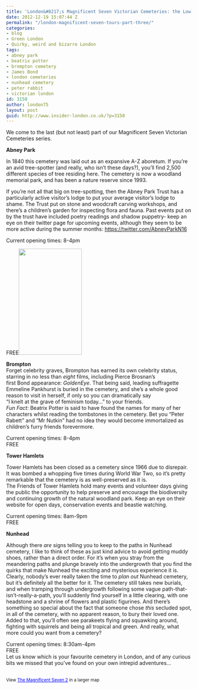 ```yaml
---
title: 'London&#8217;s Magnificent Seven Victorian Cemeteries: the Low-Down Part 2'
date: 2012-12-19 15:07:44 Z
permalink: "/london-magnificent-seven-tours-part-three/"
categories:
- blog
- Green London
- Quirky, weird and bizarre London
tags:
- abney park
- beatrix potter
- brompton cemetery
- James Bond
- london cemeteries
- nunhead cemetery
- peter rabbit
- victorian london
id: 3150
author: london75
layout: post
guid: http://www.insider-london.co.uk/?p=3150
---
```


We come to the last (but not least) part of our Magnificent Seven Victorian Cemeteries series.

**Abney Park**

In 1840 this cemetery was laid out as an expansive A-Z aboretum. If you’re an avid tree-spotter (and really, who isn&#8217;t these days?), you’ll find 2,500 different species of tree residing here. The cemetery is now a woodland memorial park, and has been a nature reserve since 1993.
  
If you’re not all that big on tree-spotting, then the Abney Park Trust has a particularly active visitor’s lodge to put your average visitor’s lodge to shame. The Trust put on stone and woodcraft carving workshops, and there’s a children’s garden for inspecting flora and fauna. Past events put on by the trust have included poetry readings and shadow puppetry- keep an eye on their twitter page for upcoming events, although they seem to be more active during the summer months: <https://twitter.com/AbneyParkN16>

Current opening times: 8-4pm
  
FREE<img class="alignright" src="/wp-content/uploads/2012/11/Peter_Rabbit_article_detail.png" alt="" width="171" height="288" />

<div>
  <strong>Brompton</strong><br /> Forget celebrity graves, Brompton has earned its own celebrity status,<br /> starring in no less than <em>eight </em>films, including Pierce Brosnan’s<br /> first Bond appearance: <em>GoldenEye</em>. That being said, leading suffragette<br /> Emmeline Pankhurst is buried in the cemetery, and she&#8217;s a whole good<br /> reason to visit in herself, if only so you can dramatically say<br /> &#8220;I knelt at the grave of feminism today&#8230;&#8221; to your friends.<em> </em><br /> <em>Fun Fact:</em> Beatrix Potter is said to have found the names for many of her<br /> characters whilst reading the tombstones in the cemetery. Bet you &#8220;Peter Rabett&#8221; and &#8220;Mr Nutkin&#8221; had no idea they would become immortalized as children’s furry friends forevermore.
</div>

<div>
  <p>
    Current opening times: 8-4pm<br /> FREE
  </p>
  
  <p>
    <strong>Tower Hamlets </strong>
  </p>
  
  <p>
    Tower Hamlets<strong> </strong>has been closed as a cemetery since 1966 due to disrepair. It was bombed a whopping five times during World War Two, so it&#8217;s pretty remarkable that the cemetery is as well-preserved as it is.<br /> The Friends of Tower Hamlets hold many events and volunteer days giving the public the opportunity to help preserve and encourage the biodiversity and continuing growth of the natural woodland park. Keep an eye on their website for open days, conservation events and beastie watching.
  </p>
  
  <p>
    Current opening times: 8am-9pm<br /> FREE
  </p>
  
  <p>
    <strong>Nunhead</strong>
  </p>
  
  <p>
    Although there <em>are </em>signs telling you to keep to the paths in Nunhead cemetery, I like to think of these as just kind advice to avoid getting muddy shoes, rather than a direct order. For it&#8217;s when you stray from the meandering paths and plunge bravely into the undergrowth that you find the quirks that make Nunhead the exciting and mysterious experience it is.<br /> Clearly, nobody&#8217;s ever really taken the time to <em>plan out</em> Nunhead cemetery, but it&#8217;s definitely all the better for it. The cemetery still takes new burials, and when tramping through undergrowth following some vague path-that-isn&#8217;t-really-a-path, you&#8217;ll suddenly find yourself in a little clearing, with one headstone and a shrine of flowers and plastic figurines. And there&#8217;s something so special about the fact that someone chose <em>this </em>secluded spot, in all of the cemetery, with no apparent reason, to bury their loved one.<br /> Added to that, you&#8217;ll often see parakeets flying and squawking around, fighting with squirrels and being all tropical and green. And really, what more could you want from a cemetery?
  </p>
  
  <p>
    Current opening times: 8:30am-4pm<br /> FREE<br /> Let us know which is your favourite cemetery in London, and of any curious bits we missed that you&#8217;ve found on your own intrepid adventures&#8230;
  </p>
  
  <p>
    <br /> <small>View <a style="color: #0000ff; text-align: left;" href="https://www.google.co.uk/maps/ms?msa=0&msid=209369988295192277035.0004d0cd88163cd66b679&ie=UTF8&t=m&source=embed&z=12">The Magnificent Seven 2</a> in a larger map</small>
  </p>
</div>